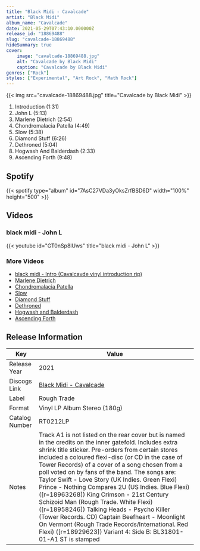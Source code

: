 ```yaml
---
title: "Black Midi - Cavalcade"
artist: "Black Midi"
album_name: "Cavalcade"
date: 2021-05-29T07:43:10.000000Z
release_id: "18869488"
slug: "cavalcade-18869488"
hideSummary: true
cover:
    image: "cavalcade-18869488.jpg"
    alt: "Cavalcade by Black Midi"
    caption: "Cavalcade by Black Midi"
genres: ["Rock"]
styles: ["Experimental", "Art Rock", "Math Rock"]
---
```


{{< img src="cavalcade-18869488.jpg" title="Cavalcade by Black Midi" >}}

<!-- section break -->

1. Introduction (1:31)
2. John L (5:13)
3. Marlene Dietrich (2:54)
4. Chondromalacia Patella (4:49)
5. Slow (5:38)
6. Diamond Stuff (6:26)
7. Dethroned (5:04)
8. Hogwash And Balderdash (2:33)
9. Ascending Forth (9:48)

<!-- section break -->


## Spotify
{{< spotify type="album" id="7AsC27VDa3yOksZrfBSD6D" width="100%" height="500" >}}



## Videos
### black midi - John L
{{< youtube id="GT0nSp8lUws" title="black midi - John L" >}}<br>

### More Videos

- [black midi - Intro (Cavalcavde vinyl introduction rip)](https://www.youtube.com/watch?v=RBPM5z2pmys)
- [Marlene Dietrich](https://www.youtube.com/watch?v=t-GM18LE1lA)
- [Chondromalacia Patella](https://www.youtube.com/watch?v=fDnzpxWIMII)
- [Slow](https://www.youtube.com/watch?v=nGYVnm_hQfQ)
- [Diamond Stuff](https://www.youtube.com/watch?v=o3MlD0isVv0)
- [Dethroned](https://www.youtube.com/watch?v=nPquyDbdXWw)
- [Hogwash and Balderdash](https://www.youtube.com/watch?v=fHaTEtGRoa4)
- [Ascending Forth](https://www.youtube.com/watch?v=FA3IJOodbWc)


## Release Information
|  Key           | Value                                                |
| ---------------| ---------------------------------------------------- |
| Release Year   | 2021                                   |
| Discogs Link   | [Black Midi - Cavalcade](https://www.discogs.com/release/18869488-Black-Midi-Cavalcade) |
| Label          | Rough Trade |
| Format         | Vinyl LP Album Stereo (180g) |
| Catalog Number | RT0212LP |
| Notes | Track A1 is not listed on the rear cover but is named in the credits on the inner gatefold.  Includes extra shrink title sticker. Pre-orders from certain stores included a coloured flexi-disc (or CD in the case of Tower Records) of a cover of a song chosen from a poll voted on by fans of the band. The songs are:  Taylor Swift - Love Story (UK Indies. Green Flexi)  Prince - Nothing Compares 2U (US Indies. Blue Flexi) ([r=18963268])  King Crimson - 21st Century Schizoid Man (Rough Trade. White Flexi) ([r=18958246])  Talking Heads - Psycho Killer (Tower Records. CD)  Captain Beefheart - Moonlight On Vermont (Rough Trade Records/International. Red Flexi) ([r=18929623])  Variant 4: Side B: BL31801-01-A1 ST is stamped  |